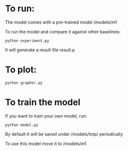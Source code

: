 # To run:
The model comes with a pre-trained model /models/m1

To run the model and compare it against other baselines:

    python experiment.py

It will generate a result file result.p

# To plot:

    python grapher.py

# To train the model

If you want to train your own model, run:

    python model.py

By default it will be saved under /models/tmp/ periodically

To use this model move it to /models/m1

